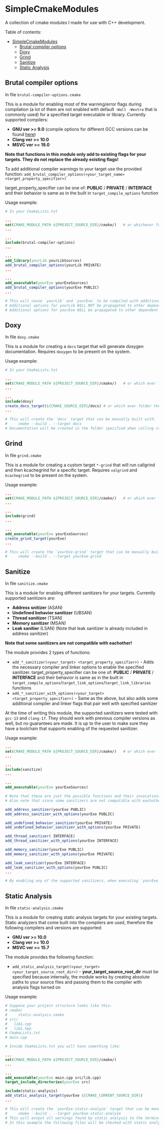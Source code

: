 # SimpleCmakeModules

A collection of cmake modules I made for use with C++ development.

Table of contents:

- [SimpleCmakeModules](#simplecmakemodules)
  - [Brutal compiler options](#brutal-compiler-options)
  - [Doxy](#doxy)
  - [Grind](#grind)
  - [Sanitize](#sanitize)
  - [Static Analysis](#static-analysis)

## Brutal compiler options

In file `brutal-compiler-options.cmake`

This is a module for enabling most of the warning/error flags during compilation (a lot of them are not enabled with default `-Wall -Wextra` that is commonly used) for a specified target executable or library. Currently supported compilers:

- **GNU ver >= 9.0** (compile options for different GCC versions can be found [here](https://gcc.gnu.org/onlinedocs/))
- **Clang ver >= 10.0**
- **MSVC ver >= 19.0**

**Note that functions in this module only add to existing flags for your targets. They do not replace the already existing flags!**

To add additional compiler warnings to your target use the provided function:
`add_brutal_compiler_options(<your_target_name> <target_property_specifier>)`

target_property_specifier can be one of: **PUBLIC** / **PRIVATE** / **INTERFACE** and their behavior is same as in the built in `target_compile_options` function

Usage example:

```cmake
# In your CmakeLists.txt

...
set(CMAKE_MODULE_PATH ${PROJECT_SOURCE_DIR}/cmake/)   # or whichever folder you will store the `brutal-compiler-options.cmake` file
...

...
include(brutal-compiler-options)
...

...
add_library(yourLib yourLibSources)
add_brutal_compiler_options(yourLib PRIVATE)
...

...
add_executable(yourExe yourExeSources)
add_brutal_compiler_options(yourExe PUBLIC)
...

# This will cause `yourLib` and `yourExe` to be compiled with additional warning options determined by your compiler version
# Additional options for yourLib WILL NOT be propagated to other dependent targets
# Additional options for yourExe WILL be propagated to other dependent targets
```

## Doxy

In file `doxy.cmake`

This is a module for creating a `docs` target that will generate doxygen documentation. Requires `doxygen` to be present on the system.

Usage example:

```cmake
# In your CmakeLists.txt

...
set(CMAKE_MODULE_PATH ${PROJECT_SOURCE_DIR}/cmake/)   # or which ever folder you will store the `doxy.cmake` file
...

...
include(doxy)
create_docs_target(${CMAKE_SOURCE_DIR}/docs) # or which ever folder the Doxyfile is located in
...

# This will create the `docs` target that can be manually built with:
#     cmake --build . --target docs
# Documentation will be created in the folder specified when calling create_docs_target(...) function
```

## Grind

In file `grind.cmake`

This is a module for creating a custom target `*-grind` that will run callgrind and then kcachegrind for a specific target. Requires `valgrind` and `kcachegrind` to be present on the system.

Usage example:

```cmake
...
set(CMAKE_MODULE_PATH ${PROJECT_SOURCE_DIR}/cmake/)   # or which ever folder you will store the `grind.cmake` file
...

...
include(grind)
...

...
add_executable(yourExe yourExeSources)
create_grind_target(yourExe)
...

# This will create the `yourExe-grind` target that can be manually built with:
#     cmake --build . --target yourExe-grind
```

## Sanitize

In file `sanitize.cmake`

This is a module for enabling different sanitizers for your targets. Currently supported sanitizers are:

- **Address snitizer** (ASAN)
- **Undefined behavior sanitizer** (UBSAN)
- **Thread sanitizer** (TSAN)
- **Memory sanitizer** (MSAN)
- **Leak sanitier** (LSAN) (Note that leak sanitizer is already included in address sanitizer)

**Note that some sanitizers are not compatible with eachother!**

The module provides 2 types of functions:

- `add_*_sanitizer(<your_target> <target_property_specifier>)` - Adds the necessary compiler and linker options to enable the specified sanitizer. target_property_specifier can be one of: **PUBLIC** / **PRIVATE** / **INTERFACE** and their behavior is same as in the built in `target_compile_options`/`target_link_options`/`target_link_libraries` functions
- `add_*_sanitizer_with_options(<your_target> <target_property_specifier>)` - Same as the above, but also adds some additional compiler and linker flags that pair well with specified sanitizer

At the time of writing this module, the supported sanitizers were tested with `gcc-13` and `clang-17`. They should work with previous compiler versions as well, but no guarantees are made. It is up to the user to make sure they have a toolchain that supports enabling of the requested sanitizer.

Usage example:

```cmake
...
set(CMAKE_MODULE_PATH ${PROJECT_SOURCE_DIR}/cmake/)   # or which ever folder you will store the `sanitize.cmake` file
...

...
include(sanitize)
...

...
add_executable(yourExe yourExeSources)

# Note that these are just the possible functions and their invocations. Generally you will never enable a sanitizer both with and without extra options (you will pick only one of those 2). Also, you will use the appropriate target property specifier for your case
# Also note that since some sanitizers are not compatible with eachother, you will probably not add them all to your executable at the same time 

add_address_sanitizer(yourExe PUBLIC)
add_address_sanitizer_with_options(yourExe PUBLIC)

add_undefined_behavior_sanitizer(yourExe PRIVATE)
add_undefined_behavior_sanitizer_with_options(yourExe PRIVATE)

add_thread_sanitizer( INTERFACE)
add_thread_sanitizer_with_options(yourExe INTERFACE)

add_memory_sanitizer(yourExe PUBLIC)
add_memory_sanitizer_with_options(yourExe PRIVATE)

add_leak_sanitizer(yourExe INTERFACE)
add_leak_sanitizer_with_options(yourExe PUBLIC)
...

# By enabling any of the supported sanitizers, when executing `yourExe`, programs will terminate when a sanitizer detects that something is wrong with the program
```

## Static Analysis

In file `static-analysis.cmake`

This is a module for creating static analysis targets for your existing targets. Static analyzers that come built into the compilers are used, therefore the following compilers and versions are supported:

- **GNU ver >= 10.0**
- **Clang ver >= 10.0**
- **MSVC ver >= 15.7**

The module provides the following function:

- `add_static_analysis_target(<your_target> <your_target_source_root_dir>)` - **your_target_source_root_dir** must be specified because internally, the module works by creating absolute paths to your source files and passing them to the compiler with analysis flags turned on
  
Usage example:

```cmake
# Suppose your project structure looks like this:
# cmake/
#     static-analysis.cmake
# src/
#   lib1.cpp
#   lib1.hpp
# CmakeLists.txt
# main.cpp

# Inside CmakeLists.txt you will have something like:

...
set(CMAKE_MODULE_PATH ${PROJECT_SOURCE_DIR}/cmake/)
...

...
add_executable(yourExe main.cpp src/lib.cpp)
target_include_directories(yourExe src)

include(static-analysis)
add_static_analysis_target(yourExe ${CMAKE_CURRENT_SOURCE_DIR})
...

# This will create the `yourExe-static-analyze` target that can be manually built with:
#     cmake --build . --target yourExe-static-analyze
# This will output all warnings found by static analysis to the terminal
# In this example the following files will be checked with static analysis: main.cpp lib1.cpp lib1.hpp
```
